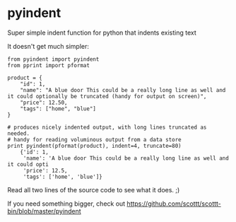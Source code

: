 # pyindent
Super simple indent function for python that indents existing text

It doesn't get much simpler:

    from pyindent import pyindent
    from pprint import pformat
    
    product = {
        "id": 1,
        "name": "A blue door This could be a really long line as well and it could optionally be truncated (handy for output on screen)",
        "price": 12.50,
        "tags": ["home", "blue"]
    }
    
    # produces nicely indented output, with long lines truncated as needed.
    # handy for reading voluminous output from a data store
    print pyindent(pformat(product), indent=4, truncate=80)
        {'id': 1,
         'name': 'A blue door This could be a really long line as well and it could opti
         'price': 12.5,
         'tags': ['home', 'blue']}



Read all two lines of the source code to see what it does. ;)

If you need something bigger, check out
https://github.com/scottt/scottt-bin/blob/master/pyindent
